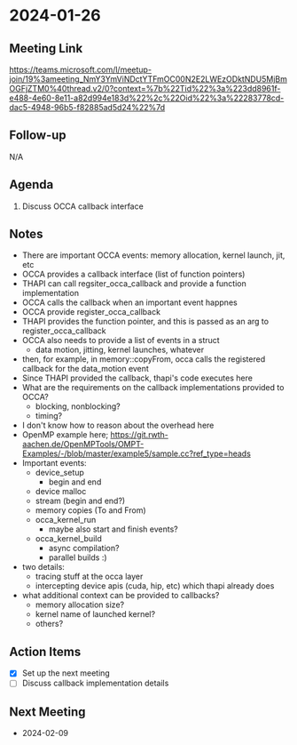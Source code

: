 # 2024-01-26

## Meeting Link

https://teams.microsoft.com/l/meetup-join/19%3ameeting_NmY3YmViNDctYTFmOC00N2E2LWEzODktNDU5MjBmOGFjZTM0%40thread.v2/0?context=%7b%22Tid%22%3a%223dd8961f-e488-4e60-8e11-a82d994e183d%22%2c%22Oid%22%3a%22283778cd-dac5-4948-96b5-f82885ad5d24%22%7d

## Follow-up

N/A

## Agenda

1. Discuss OCCA callback interface

## Notes

- There are important OCCA events: memory allocation, kernel launch, jit, etc
- OCCA provides a callback interface (list of function pointers)
- THAPI can call regsiter_occa_callback and provide a function implementation
- OCCA calls the callback when an important event happnes
- OCCA provide register_occa_callback
- THAPI provides the function pointer, and this is passed as an arg to
  register_occa_callback
- OCCA also needs to provide a list of events in a struct
  - data motion, jitting, kernel launches, whatever
- then, for example, in memory::copyFrom, occa calls the registered callback
  for the data_motion event
- Since THAPI provided the callback, thapi's code executes here
- What are the requirements on the callback implementations provided to OCCA?
  - blocking, nonblocking?
  - timing?
- I don't know how to reason about the overhead here
- OpenMP example here; https://git.rwth-aachen.de/OpenMPTools/OMPT-Examples/-/blob/master/example5/sample.cc?ref_type=heads
- Important events:
  - device_setup
    - begin and end
  - device malloc
  - stream (begin and end?)
  - memory copies (To and From)
  - occa_kernel_run
    - maybe also start and finish events?
  - occa_kernel_build
    - async compilation?
    - parallel builds :)
- two details:
  - tracing stuff at the occa layer
  - intercepting device apis (cuda, hip, etc) which thapi already does
- what additional context can be provided to callbacks?
  - memory allocation size?
  - kernel name of launched kernel?
  - others?

## Action Items

- [x] Set up the next meeting
- [ ] Discuss callback implementation details

## Next Meeting

- 2024-02-09
